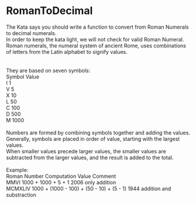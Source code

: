 RomanToDecimal
==============

The Kata says you should write a function to convert from Roman Numerals to decimal numerals. 
<br> In order to keep the kata light, we will not check for valid Roman Numeral.
<br> Roman numerals, the numeral system of ancient Rome, uses combinations of letters from the Latin alphabet to signify values. 
<br>
<br>
<br>They are based on seven symbols:
<br>Symbol	Value
<br>I	1
<br>V	5
<br>X	10
<br>L	50
<br>C	100
<br>D	500
<br>M	1000
<br>
<br>Numbers are formed by combining symbols together and adding the values. 
<br>Generally, symbols are placed in order of value, starting with the largest values. 
<br>When smaller values precede larger values, the smaller values are subtracted from the larger values, and the result is added to the total.
<br>
<br>Example:
<br>Roman Number	Computation	                                Value	    Comment
<br>MMVI	        1000 + 1000 + 5 + 1	                        2006	    only addition
<br>MCMXLIV	      1000 + (1000 - 100) + (50 - 10) + (5 - 1)	  1944	    addition and substraction
